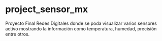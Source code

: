 # project_sensor_mx
Proyecto Final Redes Digitales donde se poda visualizar varios sensores activo mostrando la información como temperatura, humedad, precisión entre otros.
